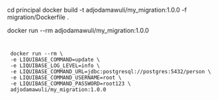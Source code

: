 
cd principal
docker build -t adjodamawuli/my_migration:1.0.0 -f migration/Dockerfile .

docker run --rm adjodamawuli/my_migration:1.0.0



#  
     docker run --rm \
     -e LIQUIBASE_COMMAND=update \
     -e LIQUIBASE_LOG_LEVEL=info \
     -e LIQUIBASE_COMMAND_URL=jdbc:postgresql://postgres:5432/person \
     -e LIQUIBASE_COMMAND_USERNAME=root \
     -e LIQUIBASE_COMMAND_PASSWORD=root123 \
     adjodamawuli/my_migration:1.0.0